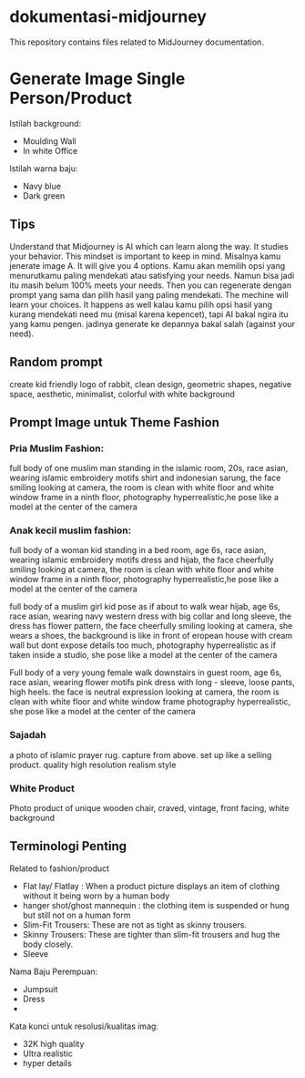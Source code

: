 # dokumentasi-midjourney
This repository contains files related to MidJourney documentation.

# Generate Image Single Person/Product
Istilah background:
- Moulding Wall
- In white Office 

Istilah warna baju:
- Navy blue
- Dark green

## Tips
Understand that Midjourney is AI which can learn along the way. It studies your behavior. This mindset is important to keep in mind. Misalnya kamu jenerate image A. It will give you 4 options. Kamu akan memilih opsi yang menurutkamu paling mendekati atau satisfying your needs. Namun bisa jadi itu masih belum 100% meets your needs. Then you can regenerate dengan prompt yang sama dan pilih hasil yang paling mendekati. The mechine will learn your choices. It happens as well kalau kamu pilih opsi hasil yang kurang mendekati need mu (misal karena kepencet), tapi AI bakal ngira itu yang kamu pengen. jadinya generate ke depannya bakal salah (against your need).

## Random prompt
create kid friendly logo of rabbit, clean design, geometric shapes, negative space, aesthetic, minimalist, colorful with white background

## Prompt Image untuk Theme Fashion 

### Pria Muslim Fashion:
full body of one muslim man standing in the islamic room, 20s, race asian, wearing islamic embroidery motifs shirt and indonesian sarung, the face smiling looking at camera, the room is clean with white floor and white window frame in a ninth floor, photography hyperrealistic,he pose like a model at the center of the camera 

### Anak kecil muslim fashion:
full body of a woman kid standing in a bed room, age 6s, race asian, wearing islamic embroidery motifs dress and hijab, the face cheerfully smiling looking at camera, the room is clean with white floor and white window frame in a ninth floor, photography hyperrealistic,he pose like a model at the center of the camera

full body of a muslim girl kid pose as if about to walk wear hijab, age 6s, race asian, wearing navy western dress with big collar and long sleeve, the dress has flower pattern, the face cheerfully smiling looking at camera, she wears a shoes, the background is like in front of eropean house with cream wall but dont expose details too much, photography hyperrealistic as if taken inside a studio, she pose like a model at the center of the camera

Full body of a very young female walk downstairs in guest room, age 6s, race asian, wearing flower motifs pink dress with long - sleeve, loose pants, high heels. the face is neutral expression looking at camera, the room is clean with white floor and white window frame photography hyperrealistic, she pose like a model at the center of the camera

### Sajadah
a photo of islamic prayer rug. capture from above. set up like a selling product. quality high resolution realism style

### White Product
Photo product of unique wooden chair, craved, vintage, front facing, white background

## Terminologi Penting
Related to fashion/product

- Flat lay/ Flatlay : When a product picture displays an item of clothing without it being worn by a human body
- hanger shot/ghost mannequin : the clothing item is suspended or hung but still not on a human form
- Slim-Fit Trousers: These are not as tight as skinny trousers.
- Skinny Trousers: These are tighter than slim-fit trousers and hug the body closely.
- Sleeve

Nama Baju Perempuan:
- Jumpsuit
- Dress
- 

Kata kunci untuk resolusi/kualitas imag:
- 32K high quality
- Ultra realistic
- hyper details
